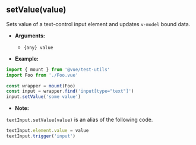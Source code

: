## setValue(value)

Sets value of a text-control input element and updates `v-model` bound data.

- **Arguments:**
  - `{any} value`

- **Example:**

```js
import { mount } from '@vue/test-utils'
import Foo from './Foo.vue'

const wrapper = mount(Foo)
const input = wrapper.find('input[type="text"]')
input.setValue('some value')
```

- **Note:**

`textInput.setValue(value)` is an alias of the following code.

```js
textInput.element.value = value
textInput.trigger('input')
```
